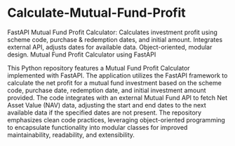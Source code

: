 # Calculate-Mutual-Fund-Profit
FastAPI Mutual Fund Profit Calculator: Calculates investment profit using scheme code, purchase &amp; redemption dates, and initial amount. Integrates external API, adjusts dates for available data. Object-oriented, modular design.
Mutual Fund Profit Calculator using FastAPI

This Python repository features a Mutual Fund Profit Calculator implemented with FastAPI. The application utilizes the FastAPI framework to calculate the net profit for a mutual fund investment based on the scheme code, purchase date, redemption date, and initial investment amount provided. The code integrates with an external Mutual Fund API to fetch Net Asset Value (NAV) data, adjusting the start and end dates to the next available data if the specified dates are not present. The repository emphasizes clean code practices, leveraging object-oriented programming to encapsulate functionality into modular classes for improved maintainability, readability, and extensibility.
